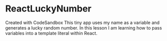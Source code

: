 # ReactLuckyNumber
Created with CodeSandbox
This tiny app uses my name as a variable and generates a lucky random number.
In this lesson I am learning how to pass variables into a template literal within React. 
